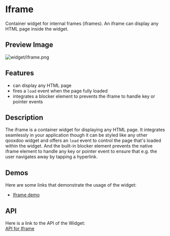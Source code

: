 Iframe
======

Container widget for internal frames (iframes). An iframe can display
any HTML page inside the widget.

Preview Image
-------------

![widget/iframe.png](/pages/widget/iframe.png%0A%20%20%20%20%20%20%20%20%20%20%20%20%20%20%20%20%20%20%20%20:width:%20500%20px%0A%20%20%20%20%20%20%20%20%20%20%20%20%20%20%20%20%20%20%20%20:target:%20../../_images/iframe.png)

Features
--------

-   can display any HTML page
-   fires a `load` event when the page fully loaded
-   integrates a blocker element to prevents the iframe to handle key or
    pointer events

Description
-----------

The iframe is a container widget for displaying any HTML page. It
integrates seamlessly in your application though it can be styled like
any other qooxdoo widget and offers an `load` event to control the page
that's loaded within the widget. And the built-in blocker element
prevents the native iframe element to handle any key or pointer event to
ensure that e.g. the user navigates away by tapping a hyperlink.

Demos
-----

Here are some links that demonstrate the usage of the widget:

-   [Iframe
    demo](http://demo.qooxdoo.org/%{version}/demobrowser/index.html#widget-Iframe.html)

API
---

Here is a link to the API of the Widget:\
[API for
Iframe](http://demo.qooxdoo.org/%{version}/apiviewer/index.html#qx.ui.embed.Iframe)
